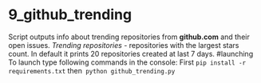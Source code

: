 # 9_github_trending
Script outputs info about trending repositories from <b>github.com</b> and their open issues. <i>Trending repositories</i> - repositories with the largest stars count. In default it prints 20 repositories created at last 7 days. 
#launching
To launch type following commands in the console:
First `pip install -r requirements.txt` then` python github_trending.py`
